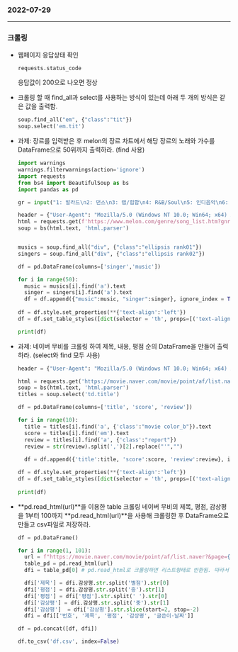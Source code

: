 ### 2022-07-29
--------------------
### 크롤링   


- 웹페이지 응답상태 확인
  ```python
  requests.status_code
  ```
  응답값이 200으로 나오면 정상  

  
- 크롤링 할 때 find_all과 select를 사용하는 방식이 있는데 아래 두 개의 방식은 같은 값을 출력함.
  ```python
  soup.find_all("em", {"class":"tit"})
  soup.select('em.tit') 
  ```
    
- 과제: 장르를 입력받은 후 melon의 장르 차트에서 해당 장르의 노래와 가수를 DataFrame으로 50위까지 출력하라. (find 사용)
  ```python
  import warnings
  warnings.filterwarnings(action='ignore')
  import requests
  from bs4 import BeautifulSoup as bs
  import pandas as pd
  
  gr = input("1: 발라드\n2: 댄스\n3: 랩/힙합\n4: R&B/Soul\n5: 인디음악\n6: 록/메탈\n7: 트로트\n8: 포크/블루스\n장르를 골라 숫자로 입력하세요: ")

  header = {"User-Agent": "Mozilla/5.0 (Windows NT 10.0; Win64; x64) AppleWebKit/537.36 (KHTML, like Gecko)"}
  html = requests.get(f'https://www.melon.com/genre/song_list.htm?gnrCode=GN0{gr}00&steadyYn=Y',  headers = header)
  soup = bs(html.text, 'html.parser')


  musics = soup.find_all("div", {"class":"ellipsis rank01"})
  singers = soup.find_all("div", {"class":"ellipsis rank02"})

  df = pd.DataFrame(columns=['singer','music'])

  for i in range(50):
    music = musics[i].find('a').text
    singer = singers[i].find('a').text
    df = df.append({"music":music, "singer":singer}, ignore_index = True)
    
  df = df.style.set_properties(**{'text-align':'left'})
  df = df.set_table_styles([dict(selector = 'th', props=[('text-align', 'left')])]) 
  
  print(df)
  ```
- 과제: 네이버 무비를 크롤링 하여 제목, 내용, 평점 순의 DataFrame을 만들어 출력하라. (select와 find 모두 사용)
  ```python
  header = {"User-Agent": "Mozilla/5.0 (Windows NT 10.0; Win64; x64) AppleWebKit/537.36 (KHTML, like Gecko)"}

  html = requests.get('https://movie.naver.com/movie/point/af/list.naver', headers = header)
  soup = bs(html.text, 'html.parser')
  titles = soup.select('td.title')

  df = pd.DataFrame(columns=['title', 'score', 'review'])

  for i in range(10):
    title = titles[i].find('a', {'class':"movie color_b"}).text
    score = titles[i].find('em').text
    review = titles[i].find('a', {'class':"report"})
    review = str(review).split(',')[2].replace("'","")
    
    df = df.append({'title':title, 'score':score, 'review':review}, ignore_index=True)

  df = df.style.set_properties(**{'text-align':'left'})
  df = df.set_table_styles([dict(selector = 'th', props=[('text-align', 'left')])]) 
    
  print(df)
  ```

- **pd.read_html(url)**을 이용한 table 크롤링
  네이버 무비의 제목, 평점, 감상평을 1부터 100까지 **pd.read_html(url)**을 사용해 크롤링한 후 DataFrame으로 만들고 csv파일로 저장하라.
  ```python
  df = pd.DataFrame()

  for i in range(1, 101):
    url = f"https://movie.naver.com/movie/point/af/list.naver?&page={i}"
    table_pd = pd.read_html(url)
    dfi = table_pd[0] # pd.read_html로 크롤링하면 리스트형태로 반환됨. 따라서 데이터프레임으로 만들기 위해서 table_pd 뒤 [0]으로 인덱싱.

    dfi['제목'] = dfi.감상평.str.split('별점').str[0]
    dfi['평점'] = dfi.감상평.str.split('중').str[1]
    dfi['평점'] = dfi['평점'].str.split(' ').str[0]
    dfi['감상평'] = dfi.감상평.str.split('중').str[1]
    dfi['감상평']  = dfi['감상평'].str.slice(start=2, stop=-2) 
    dfi = dfi[['번호', '제목', '평점', '감상평', '글쓴이·날짜']]

  df = pd.concat([df, dfi])

  df.to_csv('‪df.csv', index=False)
  ```
